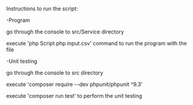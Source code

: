 Instructions to run the script:

-Program

go through the console to src/Service directory

execute 'php Script.php input.csv' command to run the program with the file

-Unit testing

go through the console to src directory

execute 'composer require --dev phpunit/phpunit ^9.3'

execute 'composer run test' to perform the unit testing 
